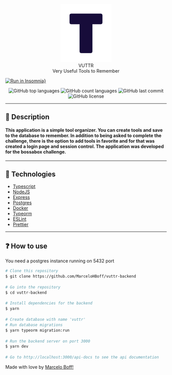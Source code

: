 <div align="center">
  <img src="./.github/assets/logo.svg" />

  <div>VUTTR</div>
  Very Useful Tools to Remember
</div>

[![Run in Insomnia}](https://insomnia.rest/images/run.svg)](https://insomnia.rest/run/?label=vuttr&uri=https%3A%2F%2Fraw.githubusercontent.com%2FMarceloHBoff%2Fvuttr-backend%2Fmaster%2Finsomnia.json)

<p align="center">
  <img alt="GitHub top languages" src="https://img.shields.io/github/languages/top/MarceloHBoff/vuttr-backend.svg">

  <img alt="GitHub count languages" src="https://img.shields.io/github/languages/count/MarceloHBoff/vuttr-backend.svg">

  <img alt="GitHub last commit" src="https://img.shields.io/github/last-commit/MarceloHBoff/vuttr-backend.svg">

  <img alt="GitHub license" src="https://img.shields.io/github/license/MarceloHBoff/vuttr-backend.svg">
</p>

---

<h2>📔 Description</h2>

#### This application is a simple tool organizer. You can create tools and save to the database to remember. In addition to being asked to complete the challenge, there is the option to add tools in favorite and for that was created a login page and session control. The application was developed for the bossabox challenge.

---

<h2>🚀 Technologies</h2>

- [Typescript](https://www.typescriptlang.org/)
- [NodeJS](https://nodejs.org)
- [Express](https://expressjs.com/pt-br/)
- [Postgres](https://www.postgresql.org/)
- [Docker](https://www.docker.com/)
- [Typeorm](https://typeorm.io/#/)
- [ESLint](https://eslint.org/)
- [Prettier](https://prettier.io/)

---

<h2>❓ How to use</h2>

You need a postgres instance running on 5432 port

```bash
# Clone this repository
$ git clone https://github.com/MarceloHBoff/vuttr-backend

# Go into the repository
$ cd vuttr-backend

# Install dependencies for the backend
$ yarn

# Create database with name 'vuttr'
# Run database migrations
$ yarn typeorm migration:run

# Run the backend server on port 3000
$ yarn dev

# Go to http://localhost:3000/api-docs to see the api documentation
```

Made with love by [Marcelo Boff!](https://www.linkedin.com/in/marcelo-boff)
